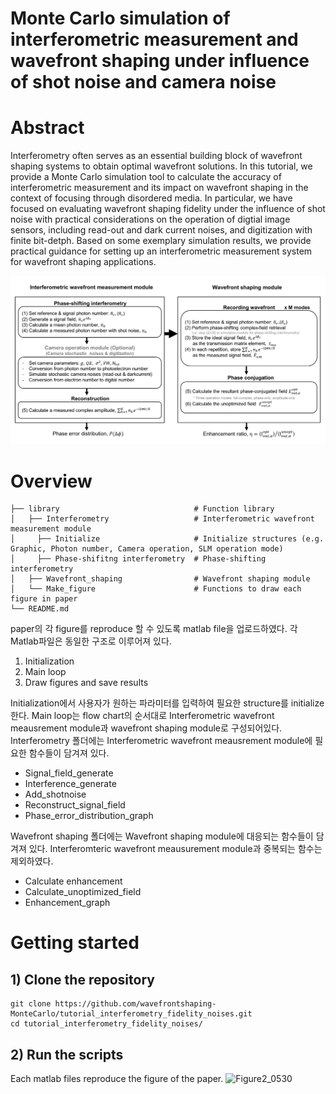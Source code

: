 # Monte Carlo simulation of interferometric measurement and wavefront shaping under influence of shot noise and camera noise 
# Abstract
Interferometry often serves as an essential building block of wavefront shaping systems to obtain optimal wavefront solutions. In this tutorial, we provide a Monte Carlo simulation tool to calculate the accuracy of interferometric measurement and its impact on wavefront shaping in the context of focusing through disordered media. In particular, we have focused on evaluating wavefront shaping fidelity under the influence of shot noise with practical considerations on the operation of digtial image sensors, including read-out and dark current noises, and digitization with finite bit-detph. Based on some exemplary simulation results, we provide practical guidance for setting up an interferometric measurement system for wavefront shaping applications.

![flowchart](./library/images/Figure2_0530.png)

# Overview   
    ├── library                              # Function library 
    │   ├── Interferometry                   # Interferometric wavefront measurement module
    │     ├── Initialize                     # Initialize structures (e.g. Graphic, Photon number, Camera operation, SLM operation mode)
    │     ├── Phase-shifitng interferometry  # Phase-shifting interferometry
    │   ├── Wavefront_shaping                # Wavefront shaping module
    │   └── Make_figure                      # Functions to draw each figure in paper
    └── README.md

paper의 각 figure를 reproduce 할 수 있도록 matlab file을 업로드하였다. 각 Matlab파일은 동일한 구조로 이루어져 있다. 
1) Initialization
2) Main loop
3) Draw figures and save results 
 

Initialization에서 사용자가 원하는 파라미터를 입력하여 필요한 structure를 initialize한다. 
Main loop는 flow chart의 순서대로 Interferometric wavefront meausrement module과 wavefront shaping module로 구성되어있다. 
Interferometry 폴더에는 Interferometric wavefront meausrement module에 필요한 함수들이 담겨져 있다. 
- Signal_field_generate
- Interference_generate
- Add_shotnoise
- Reconstruct_signal_field
- Phase_error_distribution_graph
  
Wavefront shaping 폴더에는 Wavefront shaping module에 대응되는 함수들이 담겨져 있다. Interferomteric wavefront meausurement module과 중복되는 함수는 제외하였다. 
- Calculate enhancement
- Calculate_unoptimized_field
- Enhancement_graph 


# Getting started 
## 1) Clone the repository
```
git clone https://github.com/wavefrontshaping-MonteCarlo/tutorial_interferometry_fidelity_noises.git
cd tutorial_interferometry_fidelity_noises/

```
## 2) Run the scripts
Each matlab files reproduce the figure of the paper.
![Figure2_0530](https://github.com/wavefrontshaping-MonteCarlo/tutorial_interferometry_fidelity_noises/assets/168101179/218c94a5-e680-4387-a98a-5fc08798f3e9)
